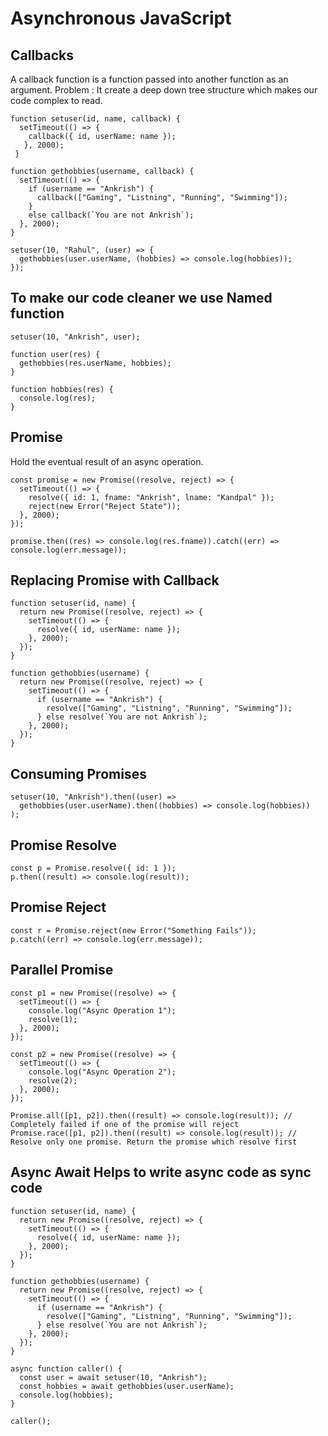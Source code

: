 # Asynchronous JavaScript

## Callbacks
A callback function is a function passed into another function as an argument. Problem :  It create a deep down tree structure which makes our code complex to read.

    function setuser(id, name, callback) {
      setTimeout(() => {
        callback({ id, userName: name });
       }, 2000);
     }

    function gethobbies(username, callback) {
      setTimeout(() => {
        if (username == "Ankrish") {
          callback(["Gaming", "Listning", "Running", "Swimming"]);
        } 
        else callback(`You are not Ankrish`);
      }, 2000);
    }

    setuser(10, "Rahul", (user) => {
      gethobbies(user.userName, (hobbies) => console.log(hobbies));
    });

## To make our code cleaner we use Named function

    setuser(10, "Ankrish", user);

    function user(res) {
      gethobbies(res.userName, hobbies);
    }

    function hobbies(res) {
      console.log(res);
    }

## Promise
Hold the eventual result of an async operation.

    const promise = new Promise((resolve, reject) => {
      setTimeout(() => {
        resolve({ id: 1, fname: "Ankrish", lname: "Kandpal" });
        reject(new Error("Reject State"));
      }, 2000);
    });

    promise.then((res) => console.log(res.fname)).catch((err) => console.log(err.message));

## Replacing Promise with Callback

    function setuser(id, name) {
      return new Promise((resolve, reject) => {
        setTimeout(() => {
          resolve({ id, userName: name });
        }, 2000);
      });
    }

    function gethobbies(username) {
      return new Promise((resolve, reject) => {
        setTimeout(() => {
          if (username == "Ankrish") {
            resolve(["Gaming", "Listning", "Running", "Swimming"]);
          } else resolve(`You are not Ankrish`);
        }, 2000);
      });
    }

## Consuming Promises
    setuser(10, "Ankrish").then((user) =>
      gethobbies(user.userName).then((hobbies) => console.log(hobbies))
    );

## Promise Resolve
    const p = Promise.resolve({ id: 1 });
    p.then((result) => console.log(result));

## Promise Reject
    const r = Promise.reject(new Error("Something Fails"));
    p.catch((err) => console.log(err.message));

## Parallel Promise
    const p1 = new Promise((resolve) => {
      setTimeout(() => {
        console.log("Async Operation 1");
        resolve(1);
      }, 2000);
    });

    const p2 = new Promise((resolve) => {
      setTimeout(() => {
        console.log("Async Operation 2");
        resolve(2);
      }, 2000);
    });

    Promise.all([p1, p2]).then((result) => console.log(result)); // Completely failed if one of the promise will reject
    Promise.race([p1, p2]).then((result) => console.log(result)); // Resolve only one promise. Return the promise which resolve first

## Async Await Helps to write async code as sync code
    function setuser(id, name) {
      return new Promise((resolve, reject) => {
        setTimeout(() => {
          resolve({ id, userName: name });
        }, 2000);
      });
    }

    function gethobbies(username) {
      return new Promise((resolve, reject) => {
        setTimeout(() => {
          if (username == "Ankrish") {
            resolve(["Gaming", "Listning", "Running", "Swimming"]);
          } else resolve(`You are not Ankrish`);
        }, 2000);
      });
    }

    async function caller() {
      const user = await setuser(10, "Ankrish");
      const hobbies = await gethobbies(user.userName);
      console.log(hobbies);
    }

    caller();
